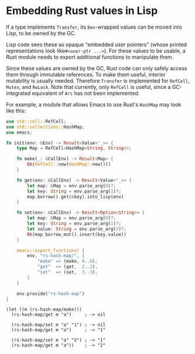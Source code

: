 # Embedding Rust values in Lisp

If a type implements `Transfer`, its `Box`-wrapped values can be moved into Lisp, to be owned by the GC.

Lisp code sees these as opaque "embedded user pointers" (whose printed representations look like`#<user-ptr ...>`). For these values to be usable, a Rust module needs to export additional functions to manipulate them.

Since these values are owned by the GC, Rust code can only safely access them through immutable references. To make them useful, interior mutability is usually needed. Therefore `Transfer` is implemented for `RefCell`, `Mutex`, and `RwLock`. Note that currently, only `RefCell` is useful, since a GC-integrated equivalent of `Arc` has not been implemented.

For example, a module that allows Emacs to use Rust's `HashMap` may look like this:

```rust
use std::cell::RefCell;
use std::collections::HashMap;
use emacs;

fn init(env: &Env) -> Result<Value<'_>> {
    type Map = RefCell<HashMap<String, String>>;

    fn make(_: &CallEnv) -> Result<Map> {
        Ok(RefCell::new(HashMap::new()))
    }

    fn get(env: &CallEnv) -> Result<Value<'_>> {
        let map: &Map = env.parse_arg(0)?;
        let key: String = env.parse_arg(1)?;
        map.borrow().get(&key).into_lisp(env)
    }

    fn set(env: &CallEnv) -> Result<Option<String>> {
        let map: &Map = env.parse_arg(0)?;
        let key: String = env.parse_arg(1)?;
        let value: String = env.parse_arg(2)?;
        Ok(map.borrow_mut().insert(key,value))
    }

    emacs::export_functions! {
        env, "rs-hash-map/", {
            "make" => (make, 0..0),
            "get"  => (get,  2..2),
            "set"  => (set,  3..3),
        }
    }

    env.provide("rs-hash-map")
}
```

```emacs-lisp
(let ((m (rs-hash-map/make)))
  (rs-hash-map/get m "a")     ; -> nil

  (rs-hash-map/set m "a" "1") ; -> nil
  (rs-hash-map/get m "a")     ; -> "1"

  (rs-hash-map/set m "a" "2") ; -> "1"
  (rs-hash-map/get m "a"))    ; -> "2"
```
